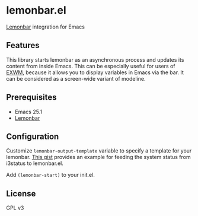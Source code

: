 # lemonbar.el

[Lemonbar](https://github.com/LemonBoy/bar) integration for Emacs

## Features

This library starts lemonbar as an asynchronous process and updates its content from inside Emacs. This can be especially useful for users of [EXWM](https://github.com/ch11ng/exwm), because it allows you to display variables in Emacs via the bar. It can be considered as a screen-wide variant of modeline. 

## Prerequisites

- Emacs 25.1
- [Lemonbar](https://github.com/LemonBoy/bar)

## Configuration

Customize `lemonbar-output-template` variable to specify a template for your lemonbar. [This gist](https://gist.github.com/akirak/ba5fb9aeb8b2832e1346e88c1fa9add1) provides an example for feeding the system status from i3status to lemonbar.el.

Add `(lemonbar-start)` to your init.el.

## License

GPL v3
